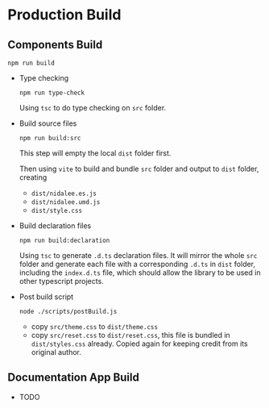 # Production Build

## Components Build

```
npm run build
```

- Type checking

  ```
  npm run type-check
  ```

  Using `tsc` to do type checking on `src` folder.

- Build source files

  ```
  npm run build:src
  ```

  This step will empty the local `dist` folder first.

  Then using `vite` to build and bundle `src` folder and output to `dist` folder, creating

  - `dist/nidalee.es.js`
  - `dist/nidalee.umd.js`
  - `dist/style.css`

- Build declaration files

  ```
  npm run build:declaration
  ```

  Using `tsc` to generate `.d.ts` declaration files. It will mirror the whole `src` folder and generate each file with a corresponding `.d.ts` in `dist` folder, including the `index.d.ts` file, which should allow the library to be used in other typescript projects.

- Post build script

  ```
  node ./scripts/postBuild.js
  ```

  - copy `src/theme.css` to `dist/theme.css`
  - copy `src/reset.css` to `dist/reset.css`, this file is bundled in `dist/styles.css` already. Copied again for keeping credit from its original author.

## Documentation App Build

- TODO
